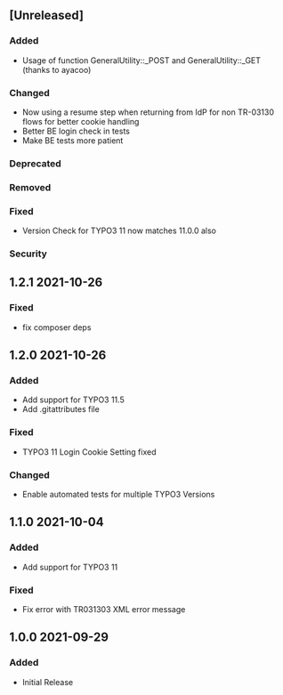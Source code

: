 ## [Unreleased]
### Added
- Usage of function GeneralUtility::_POST and GeneralUtility::_GET (thanks to ayacoo)
### Changed
- Now using a resume step when returning from IdP for non TR-03130 flows for better cookie handling
- Better BE login check in tests
- Make BE tests more patient
### Deprecated
### Removed
### Fixed
- Version Check for TYPO3 11 now matches 11.0.0 also
### Security

## 1.2.1 2021-10-26
### Fixed
- fix composer deps

## 1.2.0 2021-10-26
### Added
- Add support for TYPO3 11.5
- Add .gitattributes file
### Fixed
- TYPO3 11 Login Cookie Setting fixed
### Changed
- Enable automated tests for multiple TYPO3 Versions
## 1.1.0 2021-10-04
### Added
- Add support for TYPO3 11
### Fixed
- Fix error with TR031303 XML error message
## 1.0.0 2021-09-29
### Added
- Initial Release
